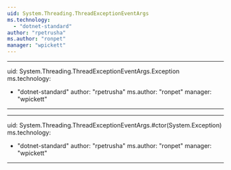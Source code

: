 ```yaml
---
uid: System.Threading.ThreadExceptionEventArgs
ms.technology: 
  - "dotnet-standard"
author: "rpetrusha"
ms.author: "ronpet"
manager: "wpickett"
---
```


---
uid: System.Threading.ThreadExceptionEventArgs.Exception
ms.technology: 
  - "dotnet-standard"
author: "rpetrusha"
ms.author: "ronpet"
manager: "wpickett"
---

---
uid: System.Threading.ThreadExceptionEventArgs.#ctor(System.Exception)
ms.technology: 
  - "dotnet-standard"
author: "rpetrusha"
ms.author: "ronpet"
manager: "wpickett"
---
